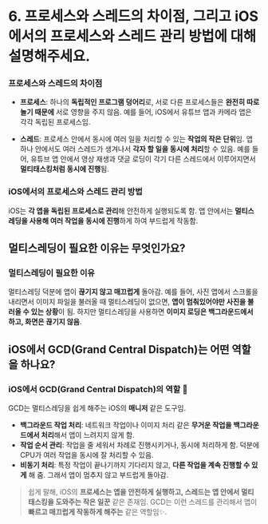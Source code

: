 #  6. 프로세스와 스레드의 차이점, 그리고 iOS에서의 프로세스와 스레드 관리 방법에 대해 설명해주세요.

### 프로세스와 스레드의 차이점 

- **프로세스**: 하나의 **독립적인 프로그램 덩어리**로, 서로 다른 프로세스들은 **완전히 따로 놀기 때문에** 서로 영향을 주지 않음. 예를 들어, iOS에서 유튜브 앱과 카메라 앱은 각각 독립된 프로세스임.

- **스레드**: 프로세스 안에서 동시에 여러 일을 처리할 수 있는 **작업의 작은 단위**임. 앱 하나 안에서도 여러 스레드가 생겨나서 **각자 할 일을 동시에 처리**할 수 있음. 예를 들어, 유튜브 앱 안에서 영상 재생과 댓글 로딩이 각기 다른 스레드에서 이루어지면서 **멀티태스킹처럼 동시에 진행**됨.

### iOS에서의 프로세스와 스레드 관리 방법 

iOS는 **각 앱을 독립된 프로세스로 관리**해 안전하게 실행되도록 함. 앱 안에서는 **멀티스레딩을 사용해 여러 작업을 동시에 진행**하게 하여 부드럽게 작동함.

## 멀티스레딩이 필요한 이유는 무엇인가요?

### 멀티스레딩이 필요한 이유 

멀티스레딩 덕분에 앱이 **끊기지 않고 매끄럽게** 돌아감. 예를 들어, 사진 앱에서 스크롤을 내리면서 이미지 파일을 불러올 때 멀티스레딩이 없으면, **앱이 멈춰있어야만 사진을 불러올 수 있는 상황**이 됨. 하지만 멀티스레딩을 사용하면 **이미지 로딩은 백그라운드에서 하고, 화면은 끊기지 않음**.

## iOS에서 GCD(Grand Central Dispatch)는 어떤 역할을 하나요?

### iOS에서 GCD(Grand Central Dispatch)의 역할 🚀

GCD는 멀티스레딩을 쉽게 해주는 iOS의 **매니저** 같은 도구임.

- **백그라운드 작업 처리**: 네트워크 작업이나 이미지 처리 같은 **무거운 작업을 백그라운드에서 처리**해서 앱이 느려지지 않게 함.
- **작업 순서 관리**: 작업을 줄 세워서 차례로 진행시키거나, 동시에 처리하게 함. 덕분에 CPU가 여러 작업을 동시에 잘 처리할 수 있음.
- **비동기 처리**: 특정 작업이 끝나기까지 기다리지 않고, **다른 작업을 계속 진행할 수 있게** 해 줌. 그래서 앱이 멈추지 않고 부드럽게 돌아감.

> 쉽게 말해, iOS의 **프로세스는 앱을 안전하게 실행하고, 스레드는 앱 안에서 멀티태스킹을 도와주는 작은 일꾼** 같은 존재임. GCD는 이런 스레드를 관리해서 앱이 **빠르고 매끄럽게 작동하게 해주는** 같은 역할임✨.
